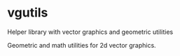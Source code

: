 # vgutils
Helper library with vector graphics and geometric utilities

Geometric and math utilities for 2d vector graphics. 
